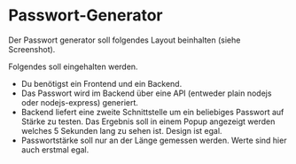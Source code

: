 # Passwort-Generator

Der Passwort generator soll folgendes Layout beinhalten (siehe Screenshot).

Folgendes soll eingehalten werden.

- Du benötigst ein Frontend und ein Backend.
- Das Passwort wird im Backend über eine API (entweder plain nodejs oder nodejs-express) generiert.
- Backend liefert eine zweite Schnittstelle um ein beliebiges Passwort auf Stärke zu testen. Das Ergebnis soll in einem Popup angezeigt werden welches 5 Sekunden lang zu sehen ist. Design ist egal.
- Passwortstärke soll nur an der Länge gemessen werden. Werte sind hier auch erstmal egal.
